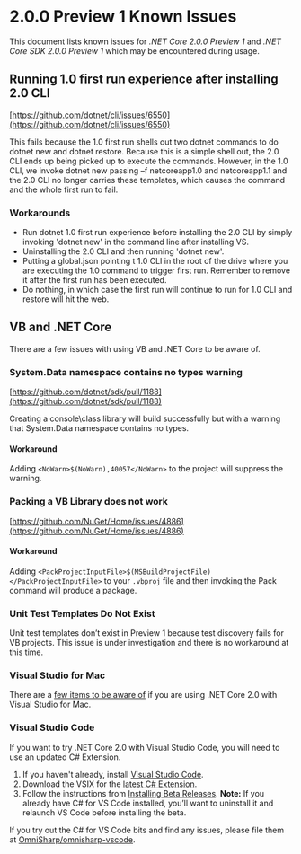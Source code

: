 # 2.0.0 Preview 1 Known Issues

This document lists known issues for *.NET Core 2.0.0 Preview 1* and *.NET Core SDK 2.0.0 Preview 1* which may be encountered during usage.

## Running 1.0 first run experience after installing 2.0 CLI

[https://github.com/dotnet/cli/issues/6550](https://github.com/dotnet/cli/issues/6550)

This fails because the 1.0 first run shells out two dotnet commands to do dotnet new and dotnet restore. Because this is a simple shell out, the 2.0 CLI ends up being picked up to execute the commands. However, in the 1.0 CLI, we invoke dotnet new passing –f netcoreapp1.0 and netcoreapp1.1 and the 2.0 CLI no longer carries these templates, which causes the command and the whole first run to fail.

### Workarounds

* Run dotnet 1.0 first run experience before installing the 2.0 CLI by simply invoking 'dotnet new' in the command line after installing VS.
* Uninstalling the 2.0 CLI and then running 'dotnet new'.
* Putting a global.json pointing t 1.0 CLI in the root of the drive where you are executing the 1.0 command to trigger first run. Remember to remove it after the first run has been executed.
* Do nothing, in which case the first run will continue to run for 1.0 CLI and restore will hit the web.

## VB and .NET Core

There are a few issues with using VB and .NET Core to be aware of.

### System.Data namespace contains no types warning

[https://github.com/dotnet/sdk/pull/1188](https://github.com/dotnet/sdk/pull/1188)

Creating a console\class library will build successfully but with a warning that System.Data namespace contains no types.

#### Workaround

Adding `<NoWarn>$(NoWarn),40057</NoWarn>` to the project will suppress the warning.

### Packing a VB Library does not work

[https://github.com/NuGet/Home/issues/4886](https://github.com/NuGet/Home/issues/4886)

#### Workaround

Adding `<PackProjectInputFile>$(MSBuildProjectFile)</PackProjectInputFile>` to your `.vbproj` file and then invoking the Pack command will produce a package.

### Unit Test Templates Do Not Exist

Unit test templates don’t exist in Preview 1 because test discovery fails for VB projects. This issue is under investigation and there is no workaround at this time.

### Visual Studio for Mac

There are a [few items to be aware of](https://gist.github.com/mrward/70b8132003ef77d893111ecbea3e2225) if you are using .NET Core 2.0 with Visual Studio for Mac.

### Visual Studio Code

If you want to try .NET Core 2.0 with Visual Studio Code, you will need to use an updated C# Extension.

1. If you haven't already, install [Visual Studio Code](https://code.visualstudio.com).
1. Download the VSIX for the [latest C# Extension](https://github.com/OmniSharp/omnisharp-vscode/releases/download/v1.10.0-beta2/csharp-1.10.0-beta2.vsix).
1. Follow the instructions from [Installing Beta Releases](https://github.com/OmniSharp/omnisharp-vscode/wiki/Installing-Beta-Releases). **Note:** If you already have C# for VS Code installed, you’ll want to uninstall it and relaunch VS Code before installing the beta.

If you try out the C# for VS Code bits and find any issues, please file them at [OmniSharp/omnisharp-vscode](https://github.com/OmniSharp/omnisharp-vscode/issues).

